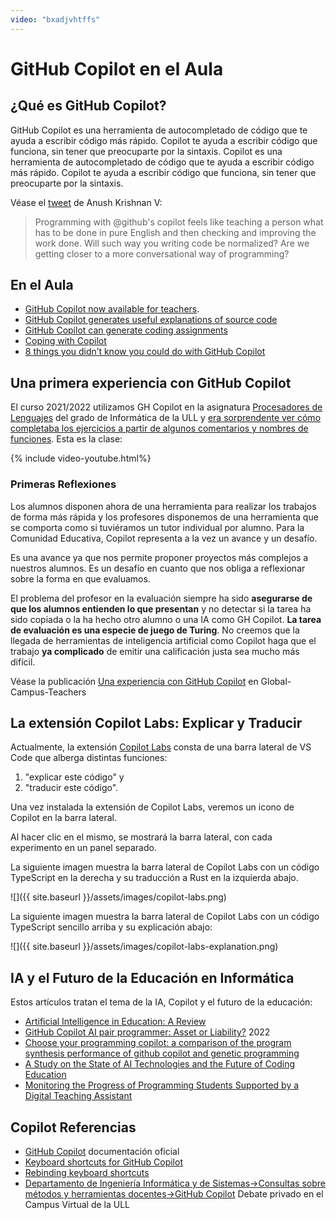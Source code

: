 ```yaml
---
video: "bxadjvhtffs"
---
```


# GitHub Copilot en el Aula

## ¿Qué es GitHub Copilot?

GitHub Copilot es una herramienta de autocompletado de código que te ayuda a escribir código más rápido. Copilot te ayuda a escribir código que funciona, sin tener que preocuparte por la sintaxis. Copilot es una herramienta de autocompletado de código que te ayuda a escribir código más rápido. Copilot te ayuda a escribir código que funciona, sin tener que preocuparte por la sintaxis.

Véase el [tweet](https://twitter.com/Anush_krishna_v/status/1456547858321076229) de Anush Krishnan V:

> Programming with @github's copilot feels like teaching a person what has to be done in pure English and then checking and improving the work done. Will such way you writing code be normalized? Are we getting closer to a more conversational way of programming?

## En el Aula


* [GitHub Copilot now available for teachers](https://github.blog/2022-09-08-github-copilot-now-available-for-teachers/).
* [GitHub Copilot generates useful explanations of source code](https://github.blog/2022-09-08-github-copilot-now-available-for-teachers/#github-copilot-generates-useful-explanations-of-source-code)
* [GitHub Copilot can generate coding assignments](https://github.blog/2022-09-08-github-copilot-now-available-for-teachers/#github-copilot-can-generate-coding-assignments)
* [Coping with Copilot](https://www.sigarch.org/coping-with-copilot/)
* [8 things you didn’t know you could do with GitHub Copilot](https://github.blog/2022-09-14-8-things-you-didnt-know-you-could-do-with-github-copilot/)

## Una primera experiencia con GitHub Copilot

El curso 2021/2022 utilizamos GH Copilot en la asignatura [Procesadores de Lenguajes](https://ull-esit-gradoii-pl.github.io/) del grado de Informática de la ULL y <a href="https://youtu.be /bxadjvhtffs" target="_blank">era sorprendente ver cómo completaba los ejercicios a partir de algunos comentarios y nombres de funciones</a>. Esta es la clase:

{% include video-youtube.html%}

### Primeras Reflexiones

Los alumnos disponen ahora de una herramienta para realizar los trabajos de forma más rápida y los profesores disponemos de una herramienta que se comporta como si tuviéramos un tutor individual por alumno. Para la Comunidad Educativa, Copilot representa a la vez un avance y un desafío. 

Es una avance ya que nos permite proponer proyectos más complejos a nuestros alumnos. Es un desafío en cuanto que nos obliga a reflexionar sobre  la forma en que evaluamos.

El problema del profesor en la evaluación siempre ha sido **asegurarse de que los alumnos entienden lo que presentan** y no detectar si la tarea ha sido copiada o la ha hecho otro alumno o una IA como GH Copilot. **La tarea de evaluación es una especie de juego de Turing**. No creemos que la llegada de herramientas de inteligencia artificial como Copilot haga que el trabajo **ya complicado** de emitir una calificación justa sea mucho más difícil.

Véase la publicación [Una experiencia con GitHub Copilot](https://github.com/community/Global-Campus-Teachers/discussions/118#discussioncomment-3606379) en Global-Campus-Teachers

## La extensión Copilot Labs: Explicar y Traducir

Actualmente, la extensión [Copilot Labs](https://marketplace.visualstudio.com/items?itemName=GitHub.copilot-labs) consta de una barra lateral de VS Code que alberga distintas funciones: 

1. "explicar este código" y 
2. "traducir este código". 

Una vez instalada la extensión de Copilot Labs, veremos un icono de Copilot  en la barra lateral. 

Al hacer clic en el mismo, se mostrará la barra lateral, con cada experimento en un panel separado. 

La siguiente imagen muestra la barra lateral de Copilot Labs con un código TypeScript en la derecha y su traducción a Rust en la izquierda abajo.

![]({{ site.baseurl }}/assets/images/copilot-labs.png)

La siguiente imagen muestra la barra lateral de Copilot Labs con un código TypeScript sencillo arriba y su explicación abajo:

![]({{ site.baseurl }}/assets/images/copilot-labs-explanation.png)

## IA y el Futuro de la Educación en Informática

Estos artículos tratan el tema de la IA, Copilot y el futuro de la educación:

* [Artificial Intelligence in Education: A Review](https://ieeexplore.ieee.org/abstract/document/9069875)
* [GitHub Copilot AI pair programmer: Asset or Liability?](https://arxiv.org/abs/2206.15331) 2022
* [Choose your programming copilot: a comparison of the program synthesis performance of github copilot and genetic programming](https://dl.acm.org/doi/abs/10.1145/3512290.3528700)
* [A Study on the  State of AI Technologies and the Future of Coding Education](https://koreascience.kr/article/JAKO202028851207247.pdf)
* [Monitoring the Progress of Programming Students Supported by a Digital Teaching Assistant](https://link.springer.com/chapter/10.1007/978-3-319-65340-2_7)

## Copilot Referencias

* [GitHub Copilot](https://docs.github.com/en/copilot) documentación oficial
* [Keyboard shortcuts for GitHub Copilot](https://docs.github.com/en/copilot/configuring-github-copilot/configuring-github-copilot-in-visual-studio-code#keyboard-shortcuts-for-github-copilot)
* [Rebinding keyboard shortcuts](https://docs.github.com/en/copilot/configuring-github-copilot/configuring-github-copilot-in-visual-studio-code#rebinding-keyboard-shortcuts)
* [Departamento de Ingeniería Informática y de Sistemas->Consultas sobre métodos y herramientas docentes->GitHub Copilot](https://campusvirtual.ull.es/entornos/mod/forum/discuss.php?d=28352#p50499) Debate privado en el Campus Virtual de la ULL